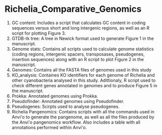 # Richelia_Comparative_Genomics
1. GC content: Includes a script that calculates GC content in coding sequences versus short and long intergenic regions, as well as an R script for plotting Figure 3.
2. GTDB-tk tree: A tree in Newick format used to generate Figure 1 in the manuscript.
3. Genome stats: Contains all scripts used to calculate genome statistics (coding regions, intergenic spacers, transposases, pseudogenes, insertion sequences) along with an R script to plot Figure 2 in the manuscript.
4. Genomes: Contains all the FASTA files of genomes used in this study
5. KO_analysis: Containes KO identifiers for each genome of Richelia and other cyanobacteria analysed in this study. Adittionaly, R script used to check different genes annotated in genomes and to produce Figure 5 in the manuscript.
6. Prokka: Annotated genomes using Prokka.
7. Pseudofinder: Annotated genomes using Pseudofinder.
8. Pseudogenes: Scirpts used to analyse pseudogenes.
9. Richelia Pangenomics: Contains scripts with all the commands used in Anvi'o to generate the pangenome, as well as all the files produced by the Anvi'o pangenomics workflow. Also includes a table with all annotations performed within Anvi'o. 
